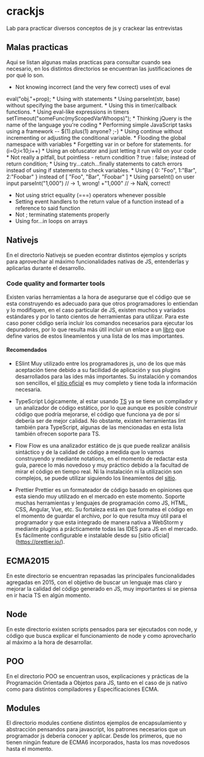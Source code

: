 # crackjs
Lab para practicar diversos conceptos de js y crackear las entrevistas

## Malas practicas
Aqui se listan algunas malas practicas para consultar cuando sea necesario, en los distintos directorios se encuentran las justificaciones de por qué lo son. 
* Not knowing incorrect (and the very few correct) uses of eval
<addr>
eval("obj."+prop);
</addr>
* Using with statements
* Using parseInt(str, base) without specifying the base argument.
* Using this in timer/callback functions.
* Using eval-like expressions in timers
<addr>
setTimeout("someFunc(myScopedVarWhoops)");
</addr>
* Thinking jQuery is the name of the language you're coding
* Performing simple JavaScript tasks using a framework -- $(1).plus(1) anyone? ;-)
* Using continue without incrementing or adjusting the conditional variable.
* Flooding the global namespace with variables
* Forgetting var in or before for statements. for (i=0;i<10;i++)
* Using an obfuscator and just letting it run wild on your code
* Not really a pitfall, but pointless - return condition ? true : false; instead of return condition;
* Using try...catch...finally statements to catch errors instead of using if statements to check variables.
* Using { 0: "Foo", 1:"Bar", 2:"Foobar" } instead of [ "Foo", "Bar", "Foobar" ]
* Using parseInt() on user input
<addr> 
parseInt("1,000") // -> 1, wrong!
+"1,000" // -> NaN, correct!
</addr>

* Not using strict equality (===) operators whenever possible
* Setting event handlers to the return value of a function instead of a reference to said function
* Not ; terminating statements properly
* Using for...in loops on arrays


## Nativejs
En el directorio Nativejs se pueden econtrar distintos ejemplos y scripts para aprovechar al máximo funcionalidades nativas de JS, entenderlas y aplicarlas durante el desarrollo.

### Code quality and formarter tools
Existen varias herramientas a la hora de asegurarse que el código que se esta construyendo es adecuado para que otros programadores lo entiendan y lo modifiquen, en el caso particular de JS, existen muchos y variados estándares y por lo tanto cientos de herramientas para utilizar.
Para este caso poner código sería incluir los comandos necesarios para ejecutar los depuradores, por lo que resulta más útil incluir un enlace a un [libro](https://github.com/ryanmcdermott/clean-code-javascript) que define varios de estos lineamientos y una lista de los mas importantes.

#### Recomendados

* ESlint
Muy utilizado entre los programadores js, uno de los que más aceptación tiene debido a su facilidad de aplicación y sus plugins desarrollados para las ides más importantes. Su instalación y comandos son sencillos, el [sitio oficial](https://eslint.org/) es muy completo y tiene toda la información necesaria.

* TypeScript
Lógicamente, al estar usando [TS](https://www.typescriptlang.org/) ya se tiene un compilador y un analizador de código estático, por lo que aunque es posible construir código que podría mejorarse, el código que funciona ya de por sí debería ser de mejor calidad. No obstante, existen herramientas lint también para TypeScript, algunas de las mencionadas en esta lista también ofrecen soporte para TS.

* Flow
 Flow es una analizador estático de js que puede realizar análisis sintáctico y de la calidad de código a medida que  lo vamos construyendo y mediante notations, en el momento de redactar esta guía, parece lo más novedoso y muy práctico debido a la facultad de mirar el código en tiempo real. Ni la instalación ni la utilización son complejos, se puede utilizar siguiendo los lineamientos del [sitio](https://www.typescriptlang.org/).

* Prettier
Prettier es un formateador de código basado en opiniones que esta siendo muy utilizado en el mercado en este momento. Soporte muchas herramientas y lenguajes de programación como JS, HTML, CSS, Angular, Vue, etc.
Su fortaleza está en que formatea el código en el momento de guardar el archivo, por lo que resulta muy útil para el programador y que esta integrado de manera nativa a WebStorm y mediante plugins a prácticamente todas las IDES para JS en el mercado. Es fácilmente configurable e instalable desde su [sitio oficial] (https://prettier.io/).

## ECMA2015
En este directorio se encuentran repasadas las principales funcionalidades agregadas en 2015, con el objetivo de buscar un lenguaje mas claro y mejorar la calidad del código generado en JS, muy importantes si se piensa en ir hacia TS en algún momento. 

## Node
En este directorio existen scripts pensados para ser ejecutados con node, y código que busca explicar el funcionamiento de node y como aprovecharlo al máximo a la hora de desarrollar.

## POO
En el directorio POO se encuentran usos, explicaciones y prácticas de la Programación Orientada a Objetos para JS, tanto en el caso de js nativo como para distintos compiladores y Especificaciones ECMA.

## Modules
El directorio modules contiene distintos ejemplos de encapsulamiento y abstracción pensandos para javascript, los patrones necesarios que un programador js debería conocer y aplicar. Desde los primeros, que no tienen ningún feature de ECMA6 incorporados, hasta los mas novedosos hasta el momento.
